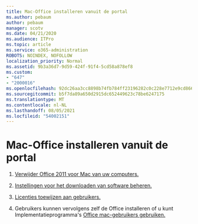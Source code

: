 ```yaml
---
title: Mac-Office installeren vanuit de portal
ms.author: pebaum
author: pebaum
manager: scotv
ms.date: 04/21/2020
ms.audience: ITPro
ms.topic: article
ms.service: o365-administration
ROBOTS: NOINDEX, NOFOLLOW
localization_priority: Normal
ms.assetid: 9b3a36d7-9d59-424f-91f4-5cd58a878ef8
ms.custom:
- "647"
- "2000016"
ms.openlocfilehash: 92dc26aa3cc8898b74fb784ff23196282c0c228e7712e9cd86690ec1db63040e
ms.sourcegitcommit: b5f7da89a650d2915dc652449623c78be6247175
ms.translationtype: MT
ms.contentlocale: nl-NL
ms.lasthandoff: 08/05/2021
ms.locfileid: "54002151"
---
```

# <a name="how-to-install-mac-office-from-the-portal"></a>Mac-Office installeren vanuit de portal

1. [Verwijder Office 2011 voor Mac van uw computers.](https://support.office.com/article/4bfcd230-0ea1-4656-bf30-dbfa44d358fa?wt.mc_id=Alchemy_ClientDIA)

2. [Instellingen voor het downloaden van software beheren.](https://docs.microsoft.com/DeployOffice/manage-software-download-settings-office-365)

3. [Licenties toewijzen aan gebruikers.](https://docs.microsoft.com/microsoft-365/admin/manage/assign-licenses-to-users)

4. Gebruikers kunnen vervolgens zelf de Office installeren of u kunt Implementatieprogramma's [Office mac-gebruikers gebruiken.](https://docs.microsoft.com/DeployOffice/mac/deployment-guide-for-office-for-mac)
